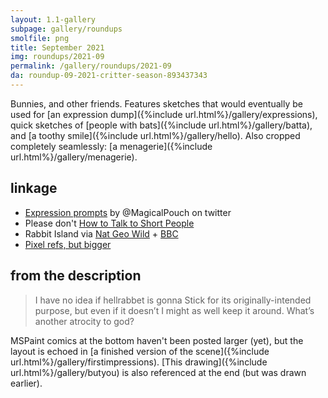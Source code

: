 ```yaml
---
layout: 1.1-gallery
subpage: gallery/roundups
smolfile: png
title: September 2021
img: roundups/2021-09
permalink: /gallery/roundups/2021-09
da: roundup-09-2021-critter-season-893437343
---
```

Bunnies, and other friends. Features sketches that would eventually be used for [an expression dump]({%include url.html%}/gallery/expressions), quick sketches of [people with bats]({%include url.html%}/gallery/batta), and [a toothy smile]({%include url.html%}/gallery/hello). Also cropped completely seamlessly: [a menagerie]({%include url.html%}/gallery/menagerie).

## linkage
- <a href="https://twitter.com/MagicalPouch/status/1245564900329443328" class="ext">Expression prompts</a> by @MagicalPouch on twitter
- Please don't <a href="https://knowyourmeme.com/memes/how-to-talk-to-short-people" class="ext">How to Talk to Short People</a>
- Rabbit Island via <a href="https://www.youtube.com/watch?v=rH3oQq4uDgo" class="ext">Nat Geo Wild</a> + <a href="https://www.youtube.com/watch?v=2ixspJ-SnMk" class="ext">BBC</a>
- <a href="https://sta.sh/02alwnzcz9jl" class="ext">Pixel refs, but bigger</a>

## from the description
> I have no idea if hellrabbet is gonna Stick for its originally-intended purpose, but even if it doesn’t I might as well keep it around. What’s another atrocity to god?

MSPaint comics at the bottom haven't been posted larger (yet), but the layout is echoed in [a finished version of the scene]({%include url.html%}/gallery/firstimpressions). [This drawing]({%include url.html%}/gallery/butyou) is also referenced at the end (but was drawn earlier).
